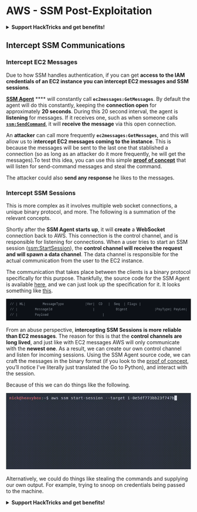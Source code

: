 # AWS - SSM Post-Exploitation

<details>

<summary><strong>Support HackTricks and get benefits!</strong></summary>

Do you work in a **cybersecurity company**? Do you want to see your **company advertised in HackTricks**? or do you want to have access the **latest version of the PEASS or download HackTricks in PDF**? Check the [**SUBSCRIPTION PLANS**](https://github.com/sponsors/carlospolop)!

Discover [**The PEASS Family**](https://opensea.io/collection/the-peass-family), our collection of exclusive [**NFTs**](https://opensea.io/collection/the-peass-family)

Get the [**official PEASS & HackTricks swag**](https://peass.creator-spring.com)

**Join the** [**💬**](https://emojipedia.org/speech-balloon/) [**Discord group**](https://discord.gg/hRep4RUj7f) or the [**telegram group**](https://t.me/peass) or **follow** me on **Twitter** [**🐦**](https://github.com/carlospolop/hacktricks/tree/7af18b62b3bdc423e11444677a6a73d4043511e9/\[https:/emojipedia.org/bird/README.md)[**@carlospolopm**](https://twitter.com/carlospolopm)**.**

**Share your hacking tricks submitting PRs to the** [**hacktricks github repo**](https://github.com/carlospolop/hacktricks)**.**

</details>

## Intercept SSM Communications

### Intercept EC2 Messages <a href="#intercept-ec2-messages" id="intercept-ec2-messages"></a>

Due to how SSM handles authentication, if you can get **access to the IAM credentials of an EC2 instance you can intercept EC2 messages and SSM sessions**.

[**SSM Agent**](https://github.com/aws/amazon-ssm-agent) **** will constantly call **`ec2messages:GetMessages`**. By default the agent will do this constantly, keeping the **connection open** for approximately **20 seconds**. During this 20 second interval, the agent is **listening** for messages. If it receives one, such as when someone calls [**`ssm:SendCommand`**](https://docs.aws.amazon.com/cli/latest/reference/ssm/send-command.html), it will **receive the message** via this open connection.

An **attacker** can call more frequently **`ec2messages:GetMessages`**, and this will allow us to i**ntercept EC2 messages coming to the instance**. This is because the messages will be sent to the last one that stablished a connection (so as long as an attacker do it more frequently, he will get the messages).To test this idea, you can use this simple [**proof of concept**](https://github.com/Frichetten/ssm-agent-research/tree/main/ssm-document-interception) that will listen for send-command messages and steal the command.

The attacker could also **send any response** he likes to the messages.

### Intercept SSM Sessions

This is more complex as it involves multiple web socket connections, a unique binary protocol, and more. The following is a summation of the relevant concepts.

Shortly after the **SSM Agent starts up**, it will **create** a **WebSocket** connection back to AWS. This connection is the control channel, and is responsible for listening for connections. When a user tries to start an SSM session ([ssm:StartSession](https://docs.aws.amazon.com/cli/latest/reference/ssm/start-session.html)), the **control channel will receive the request and will spawn a data channel**. The data channel is responsible for the actual communication from the user to the EC2 instance.

The communication that takes place between the clients is a binary protocol specifically for this purpose. Thankfully, the source code for the SSM Agent is available [here](https://github.com/aws/amazon-ssm-agent), and we can just look up the specification for it. It looks something like [this](https://github.com/aws/amazon-ssm-agent/blob/21c85d674bbb44dd13cd8738d1b9d86658a6b18e/agent/session/contracts/agentmessage.go#L73).

![](<../../../../.gitbook/assets/image (4) (1) (1) (1).png>)

From an abuse perspective, **intercepting SSM Sessions is more reliable than EC2 messages**. The reason for this is that the **control channels are long lived**, and just like with EC2 messages AWS will only communicate with the **newest one**. As a result, we can create our own control channel and listen for incoming sessions. Using the SSM Agent source code, we can craft the messages in the binary format (if you look to the [proof of concept](https://github.com/Frichetten/ssm-agent-research/tree/main/ssm-session-interception), you’ll notice I’ve literally just translated the Go to Python), and interact with the session.

Because of this we can do things like the following.

![](<../../../../.gitbook/assets/image (45).png>)

Alternatively, we could do things like stealing the commands and supplying our own output. For example, trying to snoop on credentials being passed to the machine.

<details>

<summary><strong>Support HackTricks and get benefits!</strong></summary>

Do you work in a **cybersecurity company**? Do you want to see your **company advertised in HackTricks**? or do you want to have access the **latest version of the PEASS or download HackTricks in PDF**? Check the [**SUBSCRIPTION PLANS**](https://github.com/sponsors/carlospolop)!

Discover [**The PEASS Family**](https://opensea.io/collection/the-peass-family), our collection of exclusive [**NFTs**](https://opensea.io/collection/the-peass-family)

Get the [**official PEASS & HackTricks swag**](https://peass.creator-spring.com)

**Join the** [**💬**](https://emojipedia.org/speech-balloon/) [**Discord group**](https://discord.gg/hRep4RUj7f) or the [**telegram group**](https://t.me/peass) or **follow** me on **Twitter** [**🐦**](https://github.com/carlospolop/hacktricks/tree/7af18b62b3bdc423e11444677a6a73d4043511e9/\[https:/emojipedia.org/bird/README.md)[**@carlospolopm**](https://twitter.com/carlospolopm)**.**

**Share your hacking tricks submitting PRs to the** [**hacktricks github repo**](https://github.com/carlospolop/hacktricks)**.**

</details>
